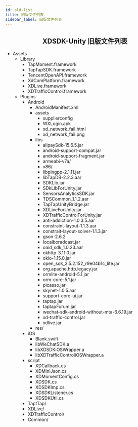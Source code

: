 ```yaml
---
id: old-list
title: 旧版文件列表
sidebar_label: 旧版文件列表
---
```


## <center> XDSDK-Unity 旧版文件列表</center>

* Assets
	* Library
		* TapMoment.framework
		* TapTapSDK.framework
		* TencentOpenAPI.framework
		* XdComPlatform.framework
		* XDLive.framework
		* XDTrafficControl.framework
	* Plugins
		* Android
			* AndroidManifest.xml
			* assets
				* supplierconfig
				* WXLogin.apk
				* xd\_network\_fail.html
				* xd\_network\_fail.png
			* libs
				* alipaySdk-15.6.5.jar
				* android-support-compat.jar
				* android-support-fragment.jar
				* armeabi-v7a/
				* x86/
				* libpingpp-2.1.11.jar
				* libTapDB-2.2.3.aar
				* SDKLib.jar
				* SDkLibForUnity.jar
				* SensorsAnalyticsSDK.jar
				* TDSCommon_1.1.2.aar
				* TapTapUnityBridge.jar
				* XDLiveForUnity.jar
				* XDTrafficControlForUnity.jar
				* anti-addiction-1.0.3.5.aar
				* constraint-layout-1.1.3.aar
				* constrait-layout-solver-1.1.3.jar
				* gson-2.6.2
				* localboradcast.jar
				* oaid\_sdk\_1.0.23.aar
				* okhttp-3.11.0.jar
				* okio-1.15.0.jar
				* open\_sdk\_3.5.2.152\_r9e04b1c\_lite.jar
				* org.apache.http.legacy.jar
				* ormlite-android-5.1.jar
				* orm-core-5.1.jar
				* picasso.jar
				* skynet-1.0.5.aar
				* support-core-ui.jar
				* taptap.jar
				* taptapForum.jar
				* wechat-sdk-android-without-mta-6.6.19.jar
				* xd-traffic-control.jar
				* xdlive.jar
			* res/
		* iOS
			* Blank.swift
			* libWeChatSDK.a
			* libXDSDKiOSWrapper.a
			* libXDTrafficControliOSWrapper.a
		* script
			* XDCallback.cs
			* XDMiniJson.cs
			* XDMomentConfig.cs
			* XDSDK.cs
			* XDSDKImp.cs
			* XDSDKListener.cs
			* XDSDKUtil.cs
		* TaptTap/
		* XDLive/
		* XDTrafficControl/
		* Common/